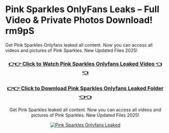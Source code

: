 # Pink Sparkles OnlyFans Leaks – Full Video & Private Photos Download! rm9pS

Get Pink Sparkles Onlyfans leaked all content. Now you can access all videos and pictures of Pink Sparkles. New Updated Files 2025!  
<div align="center">
  
### [👉👉 Click to Watch Pink Sparkles Onlyfans Leaked Video 👈👈](https://links2leaks.com/pinksparkles)  
### [👉👉 Click to Download Pink Sparkles Onlyfans Leaked Folder 👈👈](https://links2leaks.com/pinksparkles)  

Get Pink Sparkles leaked all content. Now you can access all videos and pictures of Pink Sparkles. New Updated Files 2025!  

[![Pink Sparkles Onlyfans Leaked](https://i.ibb.co/93hzkbrt/l2l.gif)](https://links2leaks.com/pinksparkles)  

</div>
